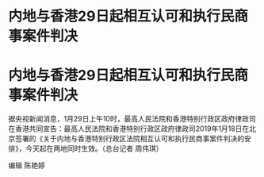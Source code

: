 # 内地与香港29日起相互认可和执行民商事案件判决

# 内地与香港29日起相互认可和执行民商事案件判决

据央视新闻消息，1月29日上午10时，最高人民法院和香港特别行政区政府律政司在香港共同宣告：最高人民法院和香港特别行政区政府律政司2019年1月18日在北京签署的《关于内地与香港特别行政区法院相互认可和执行民商事案件判决的安排》，今天起在两地同时生效。（总台记者
周伟琪）

编辑 陈艳婷

